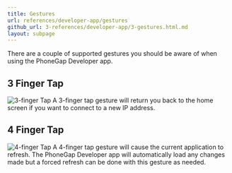 ```yaml
---
title: Gestures
url: references/developer-app/gestures
github_url: 3-references/developer-app/3-gestures.html.md
layout: subpage
---
```


There are a couple of supported gestures you should be aware of when using the PhoneGap Developer app.

## 3 Finger Tap

![3-finger Tap](/images/three-finger-tap.png) A 3-finger tap gesture will return you back to the home screen if you want to connect to a new IP address.

## 4 Finger Tap

![4-finger Tap](/images/four-finger-tap.png)
A 4-finger tap gesture will cause the current application to refresh. The PhoneGap Developer app will automatically load any changes made but a forced refresh can be done with this gesture as needed.

